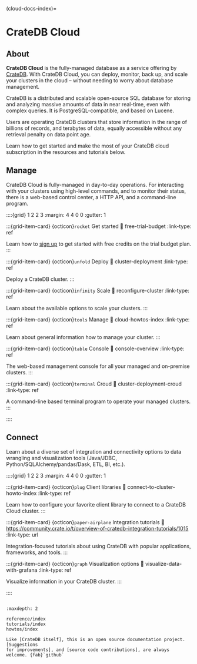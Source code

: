 (cloud-docs-index)=

# CrateDB Cloud


## About

**CrateDB Cloud** is the fully-managed database as a service offering by
[CrateDB]. With CrateDB Cloud, you can deploy, monitor, back up, and scale
your clusters in the cloud – without needing to worry about database
management.

CrateDB is a distributed and scalable open-source SQL database for storing and
analyzing massive amounts of data in near real-time, even with complex queries.
It is PostgreSQL-compatible, and based on Lucene.

Users are operating CrateDB clusters that store information in the range of
billions of records, and terabytes of data, equally accessible without any
retrieval penalty on data point age.

Learn how to get started and make the most of your CrateDB cloud subscription
in the resources and tutorials below.


## Manage

CrateDB Cloud is fully-managed in day-to-day operations. For interacting with
your clusters using high-level commands, and to monitor their status, there is
a web-based control center, a HTTP API, and a command-line program.

::::{grid} 1 2 2 3
:margin: 4 4 0 0
:gutter: 1


:::{grid-item-card} {octicon}`rocket` Get started
:link: free-trial-budget
:link-type: ref

Learn how to [sign up](#sign-up) to get started with free credits 
on the trial budget plan.
:::


:::{grid-item-card} {octicon}`unfold` Deploy
:link: cluster-deployment
:link-type: ref

Deploy a CrateDB cluster.
:::


:::{grid-item-card} {octicon}`infinity` Scale
:link: reconfigure-cluster
:link-type: ref

Learn about the available options to scale your clusters.
:::


:::{grid-item-card} {octicon}`tools` Manage
:link: cloud-howtos-index
:link-type: ref

Learn about general information how to manage your cluster.
:::


:::{grid-item-card} {octicon}`table` Console
:link: console-overview
:link-type: ref

The web-based management console for all your managed and on-premise
clusters.
:::


:::{grid-item-card} {octicon}`terminal` Croud
:link: cluster-deployment-croud
:link-type: ref

A command-line based terminal program to operate your managed clusters.
:::


::::


## Connect

Learn about a diverse set of integration and connectivity options
to data wrangling and visualization tools (Java/JDBC,
Python/SQLAlchemy/pandas/Dask, ETL, BI, etc.).

::::{grid} 1 2 2 3
:margin: 4 4 0 0
:gutter: 1


:::{grid-item-card} {octicon}`plug` Client libraries
:link: connect-to-cluster-howto-index
:link-type: ref

Learn how to configure your favorite client library to connect to a
CrateDB Cloud cluster.
:::


:::{grid-item-card} {octicon}`paper-airplane` Integration tutorials
:link: https://community.crate.io/t/overview-of-cratedb-integration-tutorials/1015
:link-type: url

Integration-focused tutorials about using  CrateDB
with popular applications, frameworks, and tools.
:::


:::{grid-item-card} {octicon}`graph` Visualization options
:link: visualize-data-with-grafana
:link-type: ref

Visualize information in your CrateDB cluster.
:::


::::



```{rubric} Table of contents
```

```{toctree}
:maxdepth: 2

reference/index
tutorials/index
howtos/index
```


```{note}
Like [CrateDB itself], this is an open source documentation project. [Suggestions
for improvements], and [source code contributions], are always welcome. {fab}`github`
```


[CrateDB]: https://crate.io/product/
[Croud CLI]: https://crate.io/docs/cloud/cli/
[How-To Guides]: https://crate.io/docs/cloud/en/latest/howtos/
[Reference]: https://crate.io/docs/cloud/en/latest/reference/
[CrateDB itself]: https://github.com/crate/crate
[source code contributions]: https://github.com/crate/cloud-docs/tree/main/docs
[suggestions for improvements]: https://github.com/crate/cloud-docs/issues
